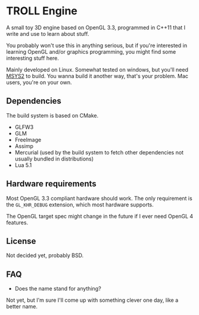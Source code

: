 # TROLL Engine

A small toy 3D engine based on OpenGL 3.3, programmed in C++11 that I write and use
to learn about stuff.

You probably won't use this in anything serious, but if you're interested in learning
OpenGL and/or graphics programming, you might find some interesting stuff here.

Mainly developed on Linux. Somewhat tested on windows, but you'll need [MSYS2](https://msys2.github.io/)
to build.
You wanna build it another way, that's your problem. Mac users, you're on your own.

## Dependencies

The build system is based on CMake.

* GLFW3
* GLM
* FreeImage
* Assimp
* Mercurial (used by the build system to fetch other dependencies not usually bundled
  in distributions)
* Lua 5.1

## Hardware requirements

Most OpenGL 3.3 compliant hardware should work. The only requirement is the
`GL_KHR_DEBUG` extension, which most hardware supports.

The OpenGL target spec might change in the future if I ever need OpenGL 4 features.

## License

Not decided yet, probably BSD.

## FAQ

* Does the name stand for anything?

Not yet, but I'm sure I'll come up with something clever one day, like a better name.
